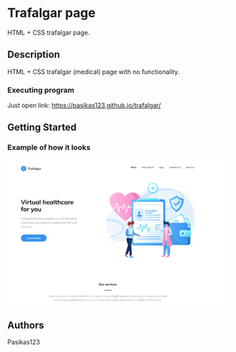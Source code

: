 # Trafalgar page

HTML + CSS trafalgar page.

## Description

HTML + CSS trafalgar (medical) page with no functionality.

### Executing program

Just open link: https://pasikas123.github.io/trafalgar/

## Getting Started

### Example of how it looks

<img src="images/trafalgar.png">

## Authors

Pasikas123
